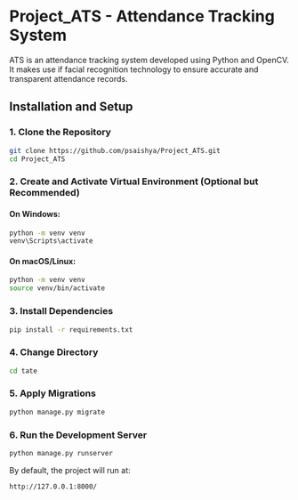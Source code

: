 # Project_ATS - Attendance Tracking System
ATS is an attendance tracking system developed using Python and OpenCV. It makes use if facial recognition technology to ensure accurate and transparent attendance records.

## Installation and Setup

### 1. Clone the Repository

```sh
git clone https://github.com/psaishya/Project_ATS.git
cd Project_ATS
```

### 2. Create and Activate Virtual Environment (Optional but Recommended)

#### On Windows:

```sh
python -m venv venv
venv\Scripts\activate
```

#### On macOS/Linux:

```sh
python -m venv venv
source venv/bin/activate
```

### 3. Install Dependencies

```sh
pip install -r requirements.txt
```

### 4. Change Directory

```sh
cd tate
```

### 5. Apply Migrations

```sh
python manage.py migrate
```


### 6. Run the Development Server

```sh
python manage.py runserver
```

By default, the project will run at:

```
http://127.0.0.1:8000/
```



